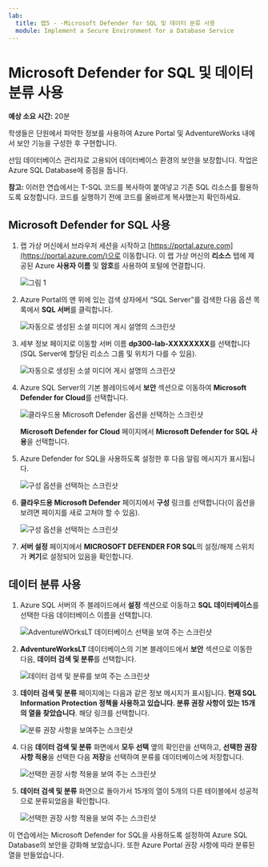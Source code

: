 ```yaml
---
lab:
  title: 랩5 - -Microsoft Defender for SQL 및 데이터 분류 사용
  module: Implement a Secure Environment for a Database Service
---
```


# Microsoft Defender for SQL 및 데이터 분류 사용

**예상 소요 시간:** 20분

학생들은 단원에서 파악한 정보를 사용하여 Azure Portal 및 AdventureWorks 내에서 보안 기능을 구성한 후 구현합니다.

선임 데이터베이스 관리자로 고용되어 데이터베이스 환경의 보안을 보장합니다. 작업은 Azure SQL Database에 중점을 둡니다.

**참고:** 이러한 연습에서는 T-SQL 코드를 복사하여 붙여넣고 기존 SQL 리소스를 활용하도록 요청합니다. 코드를 실행하기 전에 코드를 올바르게 복사했는지 확인하세요.

## Microsoft Defender for SQL 사용

1. 랩 가상 머신에서 브라우저 세션을 시작하고 [https://portal.azure.com](https://portal.azure.com/)으로 이동합니다. 이 랩 가상 머신의 **리소스** 탭에 제공된 Azure **사용자 이름** 및 **암호**를 사용하여 포털에 연결합니다.

    ![그림 1](../images/dp-300-module-01-lab-01.png)

1. Azure Portal의 맨 위에 있는 검색 상자에서 “SQL Server”를 검색한 다음 옵션 목록에서 **SQL 서버**를 클릭합니다.

    ![자동으로 생성된 소셜 미디어 게시 설명의 스크린샷](../images/dp-300-module-04-lab-1.png)

1. 세부 정보 페이지로 이동할 서버 이름 **dp300-lab-XXXXXXXX**를 선택합니다(SQL Server에 할당된 리소스 그룹 및 위치가 다를 수 있음).

    ![자동으로 생성된 소셜 미디어 게시 설명의 스크린샷](../images/dp-300-module-04-lab-2.png)

1. Azure SQL Server의 기본 블레이드에서 **보안** 섹션으로 이동하여 **Microsoft Defender for Cloud**를 선택합니다.

    ![클라우드용 Microsoft Defender 옵션을 선택하는 스크린샷](../images/dp-300-module-05-lab-01.png)

    **Microsoft Defender for Cloud** 페이지에서 **Microsoft Defender for SQL 사용**을 선택합니다.

1. Azure Defender for SQL을 사용하도록 설정한 후 다음 알림 메시지가 표시됩니다.

    ![구성 옵션을 선택하는 스크린샷](../images/dp-300-module-05-lab-02_1.png)

1. **클라우드용 Microsoft Defender** 페이지에서 **구성** 링크를 선택합니다(이 옵션을 보려면 페이지를 새로 고쳐야 할 수 있음).

    ![구성 옵션을 선택하는 스크린샷](../images/dp-300-module-05-lab-02.png)

1. **서버 설정** 페이지에서 **MICROSOFT DEFENDER FOR SQL**의 설정/해제 스위치가 **켜기**로 설정되어 있음을 확인합니다.

## 데이터 분류 사용

1. Azure SQL 서버의 주 블레이드에서 **설정** 섹션으로 이동하고 **SQL 데이터베이스**를 선택한 다음 데이터베이스 이름을 선택합니다.

    ![AdventureWOrksLT 데이터베이스 선택을 보여 주는 스크린샷](../images/dp-300-module-05-lab-04.png)

1. **AdventureWorksLT** 데이터베이스의 기본 블레이드에서 **보안** 섹션으로 이동한 다음, **데이터 검색 및 분류**를 선택합니다.

    ![데이터 검색 및 분류를 보여 주는 스크린샷](../images/dp-300-module-05-lab-05.png)

1. **데이터 검색 및 분류** 페이지에는 다음과 같은 정보 메시지가 표시됩니다. **현재 SQL Information Protection 정책을 사용하고 있습니다. 분류 권장 사항이 있는 15개의 열을 찾았습니다**. 해당 링크를 선택합니다.

    ![분류 권장 사항을 보여주는 스크린샷](../images/dp-300-module-05-lab-06.png)

1. 다음 **데이터 검색 및 분류** 화면에서 **모두 선택** 옆의 확인란을 선택하고, **선택한 권장 사항 적용**을 선택한 다음 **저장**을 선택하여 분류를 데이터베이스에 저장합니다.

    ![선택한 권장 사항 적용을 보여 주는 스크린샷](../images/dp-300-module-05-lab-07.png)

1. **데이터 검색 및 분류** 화면으로 돌아가서 15개의 열이 5개의 다른 테이블에서 성공적으로 분류되었음을 확인합니다.

    ![선택한 권장 사항 적용을 보여 주는 스크린샷](../images/dp-300-module-05-lab-08.png)

이 연습에서는 Microsoft Defender for SQL을 사용하도록 설정하여 Azure SQL Database의 보안을 강화해 보았습니다. 또한 Azure Portal 권장 사항에 따라 분류된 열을 만들었습니다.
